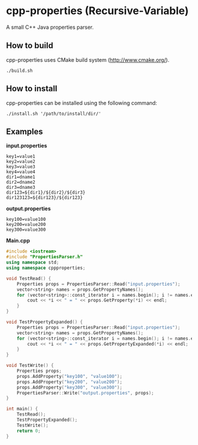 # cpp-properties (Recursive-Variable)
A small C++ Java properties parser.

## How to build
cpp-properties uses CMake build system (http://www.cmake.org/).

```
./build.sh
```

## How to install
cpp-properties can be installed using the following command:

    ./install.sh '/path/to/install/dir/'


## Examples
__input.properties__
```
key1=value1
key2=value2
key3=value3
key4=value4
dir1=dname1
dir2=dname2
dir3=dname3
dir123=${dir1}/${dir2}/${dir3}
dir123123=${dir123}/${dir123}
```

__output.properties__
```
key100=value100
key200=value200
key300=value300
```

__Main.cpp__
```c++
#include <iostream>
#include "PropertiesParser.h"
using namespace std;
using namespace cppproperties;

void TestRead() {
    Properties props = PropertiesParser::Read("input.properties");
    vector<string> names = props.GetPropertyNames();
    for (vector<string>::const_iterator i = names.begin(); i != names.end(); ++i) {
        cout << *i << " = " << props.GetProperty(*i) << endl;
    }
}

void TestPropertyExpanded() {
    Properties props = PropertiesParser::Read("input.properties");
    vector<string> names = props.GetPropertyNames();
    for (vector<string>::const_iterator i = names.begin(); i != names.end(); ++i) {
        cout << *i << " = " << props.GetPropertyExpanded(*i) << endl;
    }
}

void TestWrite() {
    Properties props;
    props.AddProperty("key100", "value100");
    props.AddProperty("key200", "value200");
    props.AddProperty("key300", "value300");
    PropertiesParser::Write("output.properties", props);
}

int main() {
    TestRead();
    TestPropertyExpanded();
    TestWrite();
    return 0;
}
```
